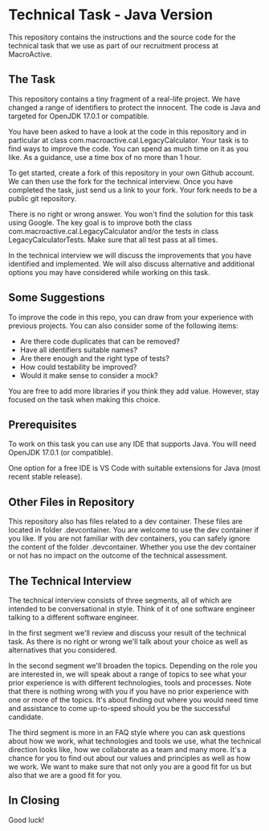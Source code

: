# Technical Task - Java Version

This repository contains the instructions and the source code for the technical task that we use as part of our recruitment process at MacroActive.

## The Task

This repository contains a tiny fragment of a real-life project. We have changed a range of identifiers to protect the innocent. The code is Java and targeted for OpenJDK 17.0.1 or compatible.

You have been asked to have a look at the code in this repository and in particular at class com.macroactive.cal.LegacyCalculator. Your task is to find ways to improve the code. You can spend as much time on it as you like. As a guidance, use a time box of no more than 1 hour.

To get started, create a fork of this repository in your own Github account. We can then use the fork for the technical interview. Once you have completed the task, just send us a link to your fork. Your fork needs to be a public git repository.

There is no right or wrong answer. You won't find the solution for this task using Google. The key goal is to improve both the class com.macroactive.cal.LegacyCalculator and/or the tests in class LegacyCalculatorTests. Make sure that all test pass at all times.

In the technical interview we will discuss the improvements that you have identified and implemented. We will also discuss alternative and additional options you may have considered while working on this task.

## Some Suggestions

To improve the code in this repo, you can draw from your experience with previous projects. You can also consider some of the following items:

- Are there code duplicates that can be removed?
- Have all identifiers suitable names?
- Are there enough and the right type of tests?
- How could testability be improved?
- Would it make sense to consider a mock?

You are free to add more libraries if you think they add value. However, stay focused on the task when making this choice.

## Prerequisites

To work on this task you can use any IDE that supports Java. You will need OpenJDK 17.0.1 (or compatible).

One option for a free IDE is VS Code with suitable extensions for Java (most recent stable release).

## Other Files in Repository

This repository also has files related to a dev container. These files are located in folder .devcontainer. You are welcome to use the dev container if you like. If you are not familiar with dev containers, you can safely ignore the content of the folder .devcontainer. Whether you use the dev container or not has no impact on the outcome of the technical assessment.

## The Technical Interview

The technical interview consists of three segments, all of which are intended to be conversational in style. Think of it of one software engineer talking to a different software engineer.

In the first segment we'll review and discuss your result of the technical task. As there is no right or wrong we'll talk about your choice as well as alternatives that you considered.

In the second segment we'll broaden the topics. Depending on the role you are interested in, we will speak about a range of topics to see what your prior experience is with different technologies, tools and processes. Note that there is nothing wrong with you if you have no prior experience with one or more of the topics. It's about finding out where you would need time and assistance to come up-to-speed should you be the successful candidate.

The third segment is more in an FAQ style where you can ask questions about how we work, what technologies and tools we use, what the technical direction looks like, how we collaborate as a team and many more. It's a chance for you to find out about our values and principles as well as how we work. We want to make sure that not only you are a good fit for us but also that we are a good fit for you.

## In Closing

Good luck!
